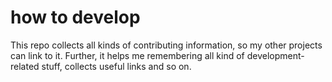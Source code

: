 # how to develop

This repo collects all kinds of contributing information, so my other projects can link to it.
Further, it helps me remembering all kind of development-related stuff, collects useful links and so on.
